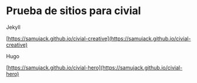 # Prueba de sitios para civial

Jekyll

[https://samujack.github.io/civial-creative](https://samujack.github.io/civial-creative)

Hugo

[https://samujack.github.io/civial-hero](https://samujack.github.io/civial-hero)
